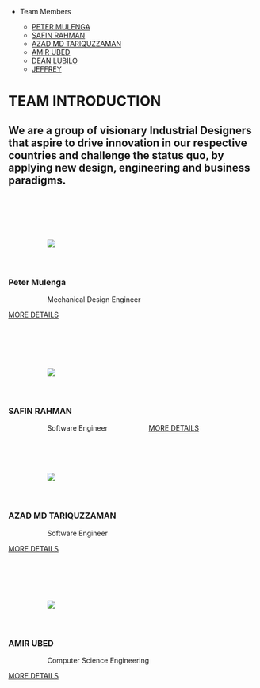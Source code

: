 * Team Members

  * [PETER MULENGA](intro/team/peter.md)
  * [SAFIN RAHMAN](intro/team/safin.md)
  * [AZAD MD TARIQUZZAMAN](intro/team/azad.md)
  * [AMIR UBED](intro/team/amir.md)
  * [DEAN LUBILO](intro/team/dean.md)
  * [JEFFREY](intro/team/jeffrey.md)

  <!DOCTYPE html>
<html lang="en">

<head>
    <meta charset="UTF-8">
    <meta http-equiv="X-UA-Compatible" content="IE=edge">
    <meta name="viewport" content="width=device-width, initial-scale=1.0">
    <link rel="stylesheet" href="style.css">
    <title>TEAM INTRO</title>
    <link rel="stylesheet" href="teamstyle.css"/>

</head>

<body>
    <div class="container">
        <h1>TEAM INTRODUCTION</h1>
        <h2> We are a group of visionary Industrial Designers that aspire to drive innovation in our respective countries and challenge the status quo, by applying new design, engineering and business paradigms.</h2>
        <div class="demo">
        <div class="container">
            <div class="row text-center">
                <h1 class="white"></h1>
            </div>
<div class="container">
    <div class="row">
        <div class="col-md-3 col-sm-6">
            <div class="our-team">
                <div class="pic">
                    <img src="https://i.ibb.co/FkrJN80/IMG-20220328-WA0000-ccexpress.jpg">
                </div>
                <div class="team-content">
                    <h3 class="title">Peter Mulenga</h3>
                    <span class="post">Mechanical Design Engineer</span>

[MORE DETAILS](intro/team/peter.md)
         
                </div>
            </div>
        </div>
 
        <div class="col-md-3 col-sm-6">
            <div class="our-team">
                <div class="pic">
                    <img src="https://i.ibb.co/mv1GSFG/safin-1.png">
                </div>
                <div class="team-content">
                    <h3 class="title">SAFIN RAHMAN</h3>
                    <span class="post">Software Engineer</span>
                   
[MORE DETAILS](intro/team/safin.md)
                </div>
            </div>
        </div>

<div class="col-md-3 col-sm-6">
            <div class="our-team">
                <div class="pic">
                    <img src="https://i.ibb.co/wWqPDZX/azad.jpg">
                </div>
                <div class="team-content">
                    <h3 class="title">AZAD MD TARIQUZZAMAN</h3>
                    <span class="post">Software Engineer</span>

[MORE DETAILS](intro/team/azad.md) 
                </div>
            </div>
        </div>

<div class="col-md-3 col-sm-6">
            <div class="our-team">
                <div class="pic">
                    <img src="https://i.ibb.co/Jsw6wS7/l-QDPJxbqo4n-Xlif-NEADNDIKwc-Dd-Nl-YNUSh8-Dg-X-g50-Bh-AA-3202-4096.jpg">
                </div>
                <div class="team-content">
                    <h3 class="title">AMIR UBED</h3>
                    <span class="post">Computer Science Engineering</span>

[MORE DETAILS](intro/team/amir.md)
                </div>
            </div>
        </div>
    </div>
</div>
        <p>
            

</body>


